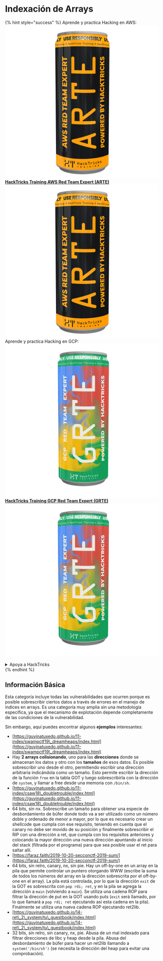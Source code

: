 # Indexación de Arrays

{% hint style="success" %}
Aprende y practica Hacking en AWS:<img src="/.gitbook/assets/arte.png" alt="" data-size="line">[**HackTricks Training AWS Red Team Expert (ARTE)**](https://training.hacktricks.xyz/courses/arte)<img src="/.gitbook/assets/arte.png" alt="" data-size="line">\
Aprende y practica Hacking en GCP: <img src="/.gitbook/assets/grte.png" alt="" data-size="line">[**HackTricks Training GCP Red Team Expert (GRTE)**<img src="/.gitbook/assets/grte.png" alt="" data-size="line">](https://training.hacktricks.xyz/courses/grte)

<details>

<summary>Apoya a HackTricks</summary>

* Revisa los [**planes de suscripción**](https://github.com/sponsors/carlospolop)!
* **Únete al** 💬 [**grupo de Discord**](https://discord.gg/hRep4RUj7f) o al [**grupo de telegram**](https://t.me/peass) o **síguenos** en **Twitter** 🐦 [**@hacktricks\_live**](https://twitter.com/hacktricks\_live)**.**
* **Comparte trucos de hacking enviando PRs a los repositorios de** [**HackTricks**](https://github.com/carlospolop/hacktricks) y [**HackTricks Cloud**](https://github.com/carlospolop/hacktricks-cloud).

</details>
{% endhint %}

## Información Básica

Esta categoría incluye todas las vulnerabilidades que ocurren porque es posible sobrescribir ciertos datos a través de errores en el manejo de índices en arrays. Es una categoría muy amplia sin una metodología específica, ya que el mecanismo de explotación depende completamente de las condiciones de la vulnerabilidad.

Sin embargo, aquí puedes encontrar algunos **ejemplos** interesantes:

* [https://guyinatuxedo.github.io/11-index/swampctf19\_dreamheaps/index.html](https://guyinatuxedo.github.io/11-index/swampctf19\_dreamheaps/index.html)
* Hay **2 arrays colisionando**, uno para las **direcciones** donde se almacenan los datos y otro con los **tamaños** de esos datos. Es posible sobrescribir uno desde el otro, permitiendo escribir una dirección arbitraria indicándola como un tamaño. Esto permite escribir la dirección de la función `free` en la tabla GOT y luego sobrescribirla con la dirección de `system`, y llamar a free desde una memoria con `/bin/sh`.
* [https://guyinatuxedo.github.io/11-index/csaw18\_doubletrouble/index.html](https://guyinatuxedo.github.io/11-index/csaw18\_doubletrouble/index.html)
* 64 bits, sin nx. Sobrescribe un tamaño para obtener una especie de desbordamiento de búfer donde todo va a ser utilizado como un número doble y ordenado de menor a mayor, por lo que es necesario crear un shellcode que cumpla con ese requisito, teniendo en cuenta que el canary no debe ser movido de su posición y finalmente sobrescribir el RIP con una dirección a ret, que cumpla con los requisitos anteriores y colocando la mayor dirección una nueva dirección apuntando al inicio del stack (filtrada por el programa) para que sea posible usar el ret para saltar allí.
* [https://faraz.faith/2019-10-20-secconctf-2019-sum/](https://faraz.faith/2019-10-20-secconctf-2019-sum/)
* 64 bits, sin relro, canary, nx, sin pie. Hay un off-by-one en un array en la pila que permite controlar un puntero otorgando WWW (escribe la suma de todos los números del array en la dirección sobrescrita por el off-by-one en el array). La pila está controlada, por lo que la dirección `exit` de la GOT es sobrescrita con `pop rdi; ret`, y en la pila se agrega la dirección a `main` (volviendo a `main`). Se utiliza una cadena ROP para filtrar la dirección de put en la GOT usando puts (`exit` será llamado, por lo que llamará a `pop rdi; ret` ejecutando así esta cadena en la pila). Finalmente se utiliza una nueva cadena ROP ejecutando ret2lib.
* [https://guyinatuxedo.github.io/14-ret\_2\_system/tu\_guestbook/index.html](https://guyinatuxedo.github.io/14-ret\_2\_system/tu\_guestbook/index.html)
* 32 bits, sin relro, sin canary, nx, pie. Abusa de un mal indexado para filtrar direcciones de libc y heap desde la pila. Abusa del desbordamiento de búfer para hacer un ret2lib llamando a `system('/bin/sh')` (se necesita la dirección del heap para evitar una comprobación).
